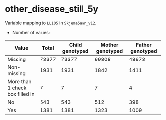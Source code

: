 # other_disease_still_5y
Variable mapping to `LL105` in `Skjema5aar_v12`.
- Number of values:

| Value | Total | Child genotyped | Mother genotyped | Father genotyped |
| ----- | ----- | --------------- | ---------------- | ---------------- |
| Missing | 73377 | 73377 | 69808 | 48673 |
| Non-missing | 1931 | 1931 | 1842 | 1411 |
| More than 1 check box filled in | 7 | 7 | 7 |4 |
| No | 543 | 543 | 512 |398 |
| Yes | 1381 | 1381 | 1323 |1009 |



